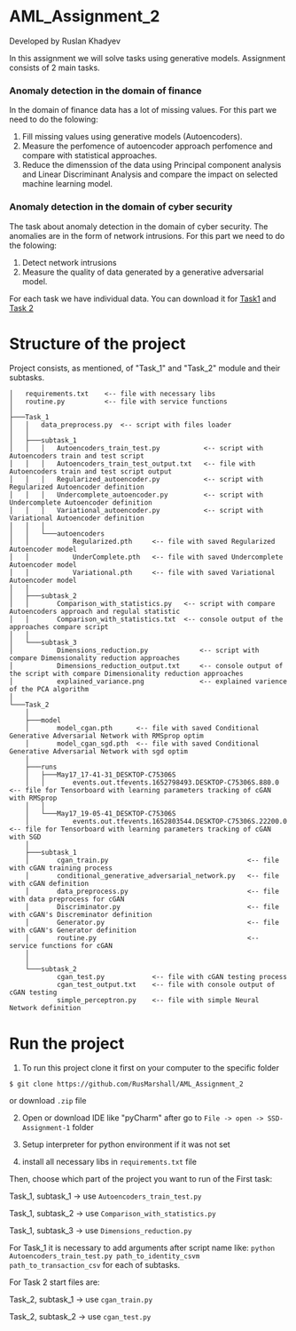 # AML_Assignment_2
Developed by Ruslan Khadyev

In this assignment we will solve tasks using generative models. Assignment consists of 2 main tasks.

### Anomaly detection in the domain of finance
In the domain of finance data has a lot of missing values. For this part we need to do the folowing:
1) Fill missing values using generative models (Autoencoders).
2) Measure the perfomence of autoencoder approach perfomence and compare with statistical approaches.
3) Reduce the dimenssion of the data using Principal component analysis and Linear Discriminant Analysis and compare the impact on selected machine learning model.

### Anomaly detection in the domain of cyber security
The task about anomaly detection in the domain of cyber security. The anomalies are in the form of network intrusions. For this part we need to do the folowing:
1) Detect network intrusions
2) Measure the quality of data generated by a generative adversarial model.

For each task we have individual data. You can download it for [Task1](https://drive.google.com/file/d/1iVl4Q4Bq3Fbwv60lLthfBc6eYxYLrdnU/view) and [Task 2](https://cloudstor.aarnet.edu.au/plus/s/2DhnLGDdEECo4ys?path=%2FUNSW-NB15%20-%20CSV%20Files%2Fa%20part%20of%20training%20and%20testing%20set)

# Structure of the project
Project consists, as mentioned, of "Task_1" and "Task_2" module and their subtasks.

```
│   requirements.txt    <-- file with necessary libs
│   routine.py          <-- file with service functions
│
├───Task_1
│   │   data_preprocess.py  <-- script with files loader
│   │
│   ├───subtask_1
│   │   │   Autoencoders_train_test.py           <-- script with Autoencoders train and test script
│   │   │   Autoencoders_train_test_output.txt   <-- file with Autoencoders train and test script output
│   │   │   Regularized_autoencoder.py           <-- script with Regularized Autoencoder definition
│   │   │   Undercomplete_autoencoder.py         <-- script with Undercomplete Autoencoder definition
│   │   │   Variational_autoencoder.py           <-- script with Variational Autoencoder definition
│   │   │
│   │   └───autoencoders
│   │           Regularized.pth     <-- file with saved Regularized Autoencoder model
│   │           UnderComplete.pth   <-- file with saved Undercomplete Autoencoder model
│   │           Variational.pth     <-- file with saved Variational Autoencoder model
│   │
│   ├───subtask_2
│   │       Comparison_with_statistics.py   <-- script with compare Autoencoders approach and regulal statistic
│   │       Comparison_with_statistics.txt  <-- console output of the approaches compare script
│   │
│   └───subtask_3
│           Dimensions_reduction.py             <-- script with compare Dimensionality reduction approaches
│           Dimensions_reduction_output.txt     <-- console output of the script with compare Dimensionality reduction approaches
│           explained_variance.png              <-- explained varience of the PCA algorithm
│    
└───Task_2
    │
    ├───model
    │       model_cgan.pth      <-- file with saved Conditional Generative Adversarial Network with RMSprop optim
    │       model_cgan_sgd.pth  <-- file with saved Conditional Generative Adversarial Network with sgd optim
    │
    ├───runs
    │   ├───May17_17-41-31_DESKTOP-C75306S
    │   │       events.out.tfevents.1652798493.DESKTOP-C75306S.880.0    <-- file for Tensorboard with learning parameters tracking of cGAN with RMSprop
    │   │
    │   └───May17_19-05-41_DESKTOP-C75306S
    │           events.out.tfevents.1652803544.DESKTOP-C75306S.22200.0  <-- file for Tensorboard with learning parameters tracking of cGAN with SGD
    │
    ├───subtask_1
    │       cgan_train.py                                   <-- file with cGAN training process
    │       conditional_generative_adversarial_network.py   <-- file with cGAN definition
    │       data_preprocess.py                              <-- file with data preprocess for cGAN
    │       Discriminator.py                                <-- file with cGAN's Discreminator definition
    │       Generator.py                                    <-- file with cGAN's Generator definition
    │       routine.py                                      <-- service functions for cGAN
    │   
    │
    └───subtask_2
            cgan_test.py            <-- file with cGAN testing process
            cgan_test_output.txt    <-- file with console output of cGAN testing
            simple_perceptron.py    <-- file with simple Neural Network definition
```

# Run the project

1) To run this project clone it first on your computer to the specific folder
```
$ git clone https://github.com/RusMarshall/AML_Assignment_2
```
or download ```.zip``` file

2) Open or download IDE like "pyCharm" after go to ```File -> open -> SSD-Assignment-1``` folder

3) Setup interpreter for python environment if it was not set

4) install all necessary libs in ```requirements.txt``` file

Then, choose which part of the project you want to run of the First task:

Task_1, subtask_1 -> use ```Autoencoders_train_test.py``` 

Task_1, subtask_2 -> use ```Comparison_with_statistics.py```

Task_1, subtask_3 -> use ```Dimensions_reduction.py``` 

For Task_1 it is necessary to add arguments after script name like: ```python Autoencoders_train_test.py path_to_identity_csvm path_to_transaction_csv``` for each of subtasks.

For Task 2 start files are:

Task_2, subtask_1 -> use ```cgan_train.py``` 

Task_2, subtask_2 -> use ```cgan_test.py```
